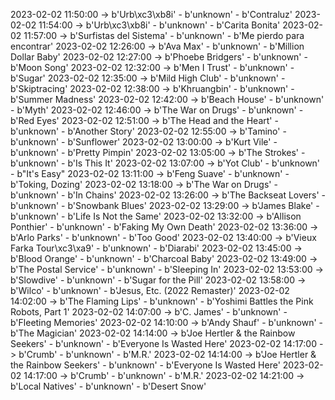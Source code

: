 2023-02-02 11:50:00 -> b'Urb\xc3\xb8i' - b'unknown' - b'Contraluz'
2023-02-02 11:54:00 -> b'Urb\xc3\xb8i' - b'unknown' - b'Carita Bonita'
2023-02-02 11:57:00 -> b'Surfistas del Sistema' - b'unknown' - b'Me pierdo para encontrar'
2023-02-02 12:26:00 -> b'Ava Max' - b'unknown' - b'Million Dollar Baby'
2023-02-02 12:27:00 -> b'Phoebe Bridgers' - b'unknown' - b'Moon Song'
2023-02-02 12:32:00 -> b'Men I Trust' - b'unknown' - b'Sugar'
2023-02-02 12:35:00 -> b'Mild High Club' - b'unknown' - b'Skiptracing'
2023-02-02 12:38:00 -> b'Khruangbin' - b'unknown' - b'Summer Madness'
2023-02-02 12:42:00 -> b'Beach House' - b'unknown' - b'Myth'
2023-02-02 12:46:00 -> b'The War on Drugs' - b'unknown' - b'Red Eyes'
2023-02-02 12:51:00 -> b'The Head and the Heart' - b'unknown' - b'Another Story'
2023-02-02 12:55:00 -> b'Tamino' - b'unknown' - b'Sunflower'
2023-02-02 13:00:00 -> b'Kurt Vile' - b'unknown' - b'Pretty Pimpin'
2023-02-02 13:05:00 -> b'The Strokes' - b'unknown' - b'Is This It'
2023-02-02 13:07:00 -> b'Yot Club' - b'unknown' - b"It's Easy"
2023-02-02 13:11:00 -> b'Feng Suave' - b'unknown' - b'Toking, Dozing'
2023-02-02 13:18:00 -> b'The War on Drugs' - b'unknown' - b'In Chains'
2023-02-02 13:26:00 -> b'The Backseat Lovers' - b'unknown' - b'Snowbank Blues'
2023-02-02 13:29:00 -> b'James Blake' - b'unknown' - b'Life Is Not the Same'
2023-02-02 13:32:00 -> b'Allison Ponthier' - b'unknown' - b'Faking My Own Death'
2023-02-02 13:36:00 -> b'Arlo Parks' - b'unknown' - b'Too Good'
2023-02-02 13:40:00 -> b'Vieux Farka Tour\xc3\xa9' - b'unknown' - b'Diarabi'
2023-02-02 13:45:00 -> b'Blood Orange' - b'unknown' - b'Charcoal Baby'
2023-02-02 13:49:00 -> b'The Postal Service' - b'unknown' - b'Sleeping In'
2023-02-02 13:53:00 -> b'Slowdive' - b'unknown' - b'Sugar for the Pill'
2023-02-02 13:58:00 -> b'Wilco' - b'unknown' - b'Jesus, Etc. (2022 Remaster)'
2023-02-02 14:02:00 -> b'The Flaming Lips' - b'unknown' - b'Yoshimi Battles the Pink Robots, Part 1'
2023-02-02 14:07:00 -> b'C. James' - b'unknown' - b'Fleeting Memories'
2023-02-02 14:10:00 -> b'Andy Shauf' - b'unknown' - b'The Magician'
2023-02-02 14:14:00 -> b'Joe Hertler & the Rainbow Seekers' - b'unknown' - b'Everyone Is Wasted Here'
2023-02-02 14:17:00 -> b'Crumb' - b'unknown' - b'M.R.'
2023-02-02 14:14:00 -> b'Joe Hertler & the Rainbow Seekers' - b'unknown' - b'Everyone Is Wasted Here'
2023-02-02 14:17:00 -> b'Crumb' - b'unknown' - b'M.R.'
2023-02-02 14:21:00 -> b'Local Natives' - b'unknown' - b'Desert Snow'
